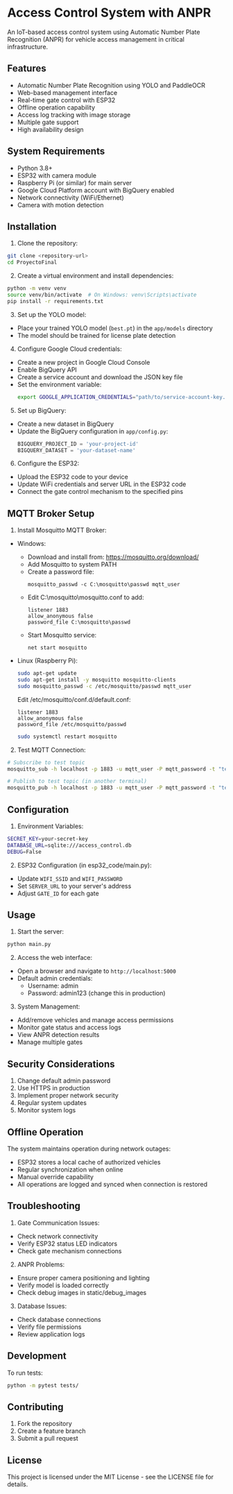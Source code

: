 # Access Control System with ANPR

An IoT-based access control system using Automatic Number Plate Recognition (ANPR) for vehicle access management in critical infrastructure.

## Features

- Automatic Number Plate Recognition using YOLO and PaddleOCR
- Web-based management interface
- Real-time gate control with ESP32
- Offline operation capability
- Access log tracking with image storage
- Multiple gate support
- High availability design

## System Requirements

- Python 3.8+
- ESP32 with camera module
- Raspberry Pi (or similar) for main server
- Google Cloud Platform account with BigQuery enabled
- Network connectivity (WiFi/Ethernet)
- Camera with motion detection

## Installation

1. Clone the repository:
```bash
git clone <repository-url>
cd ProyectoFinal
```

2. Create a virtual environment and install dependencies:
```bash
python -m venv venv
source venv/bin/activate  # On Windows: venv\Scripts\activate
pip install -r requirements.txt
```

3. Set up the YOLO model:
- Place your trained YOLO model (`best.pt`) in the `app/models` directory
- The model should be trained for license plate detection

4. Configure Google Cloud credentials:
- Create a new project in Google Cloud Console
- Enable BigQuery API
- Create a service account and download the JSON key file
- Set the environment variable:
  ```bash
  export GOOGLE_APPLICATION_CREDENTIALS="path/to/service-account-key.json"
  ```

5. Set up BigQuery:
- Create a new dataset in BigQuery
- Update the BigQuery configuration in `app/config.py`:
  ```python
  BIGQUERY_PROJECT_ID = 'your-project-id'
  BIGQUERY_DATASET = 'your-dataset-name'
  ```

6. Configure the ESP32:
- Upload the ESP32 code to your device
- Update WiFi credentials and server URL in the ESP32 code
- Connect the gate control mechanism to the specified pins

## MQTT Broker Setup

1. Install Mosquitto MQTT Broker:
- Windows:
  - Download and install from: https://mosquitto.org/download/
  - Add Mosquitto to system PATH
  - Create a password file:
    ```
    mosquitto_passwd -c C:\mosquitto\passwd mqtt_user
    ```
  - Edit C:\mosquitto\mosquitto.conf to add:
    ```
    listener 1883
    allow_anonymous false
    password_file C:\mosquitto\passwd
    ```
  - Start Mosquitto service:
    ```
    net start mosquitto
    ```

- Linux (Raspberry Pi):
  ```bash
  sudo apt-get update
  sudo apt-get install -y mosquitto mosquitto-clients
  sudo mosquitto_passwd -c /etc/mosquitto/passwd mqtt_user
  ```
  Edit /etc/mosquitto/conf.d/default.conf:
  ```
  listener 1883
  allow_anonymous false
  password_file /etc/mosquitto/passwd
  ```
  ```bash
  sudo systemctl restart mosquitto
  ```

2. Test MQTT Connection:
```bash
# Subscribe to test topic
mosquitto_sub -h localhost -p 1883 -u mqtt_user -P mqtt_password -t "test"

# Publish to test topic (in another terminal)
mosquitto_pub -h localhost -p 1883 -u mqtt_user -P mqtt_password -t "test" -m "hello"
```

## Configuration

1. Environment Variables:
```bash
SECRET_KEY=your-secret-key
DATABASE_URL=sqlite:///access_control.db
DEBUG=False
```

2. ESP32 Configuration (in esp32_code/main.py):
- Update `WIFI_SSID` and `WIFI_PASSWORD`
- Set `SERVER_URL` to your server's address
- Adjust `GATE_ID` for each gate

## Usage

1. Start the server:
```bash
python main.py
```

2. Access the web interface:
- Open a browser and navigate to `http://localhost:5000`
- Default admin credentials: 
  - Username: admin
  - Password: admin123 (change this in production)

3. System Management:
- Add/remove vehicles and manage access permissions
- Monitor gate status and access logs
- View ANPR detection results
- Manage multiple gates

## Security Considerations

1. Change default admin password
2. Use HTTPS in production
3. Implement proper network security
4. Regular system updates
5. Monitor system logs

## Offline Operation

The system maintains operation during network outages:
- ESP32 stores a local cache of authorized vehicles
- Regular synchronization when online
- Manual override capability
- All operations are logged and synced when connection is restored

## Troubleshooting

1. Gate Communication Issues:
- Check network connectivity
- Verify ESP32 status LED indicators
- Check gate mechanism connections

2. ANPR Problems:
- Ensure proper camera positioning and lighting
- Verify model is loaded correctly
- Check debug images in static/debug_images

3. Database Issues:
- Check database connections
- Verify file permissions
- Review application logs

## Development

To run tests:
```bash
python -m pytest tests/
```

## Contributing

1. Fork the repository
2. Create a feature branch
3. Submit a pull request

## License

This project is licensed under the MIT License - see the LICENSE file for details.